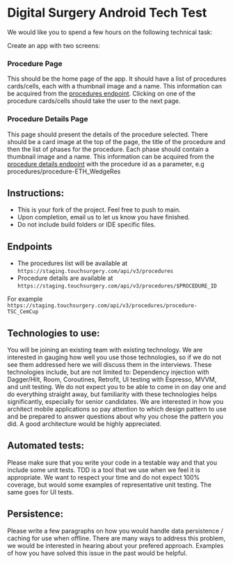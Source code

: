 # Digital Surgery Android Tech Test

We would like you to spend a few hours on the following technical task:

Create an app with two screens:

### Procedure Page
This should be the home page of the app. It should have a list of procedures cards/cells, each with a thumbnail image and a name. This information can be acquired from the [procedures endpoint](#Endpoints). Clicking on one of the procedure cards/cells should take the user to the next page.

### Procedure Details Page
This page should present the details of the procedure selected. There should be a card image at the top of the page, the title of the procedure and then the list of phases for the procedure. Each phase should contain a thumbnail image and a name. This information can be acquired from the [procedure details endpoint](#Endpoints) with the procedure id as a parameter, e.g procedures/procedure-ETH_WedgeRes

## Instructions:
- This is your fork of the project. Feel free to push to main.
- Upon completion, email us to let us know you have finished.
- Do not include build folders or IDE specific files.

## Endpoints
- The procedures list will be available at `https://staging.touchsurgery.com/api/v3/procedures` 
- Procedure details are available at `https://staging.touchsurgery.com/api/v3/procedures/$PROCEDURE_ID`

For example `https://staging.touchsurgery.com/api/v3/procedures/procedure-TSC_CemCup`

## Technologies to use:
You will be joining an existing team with existing technology. We are interested in gauging how well you use those technologies, so if we do not see them addressed here we will discuss them in the interviews. These technologies include, but are not limited to: 
Dependency injection with Dagger/Hilt, Room, Coroutines, Retrofit, UI testing with Espresso, MVVM, and unit testing.
We do not expect you to be able to come in on day one and do everything straight away, but familiarity with these technologies helps significantly, especially for senior candidates.
We are interested in how you architect mobile applications so pay attention to which design pattern to use and be prepared to answer questions about why you chose the pattern you did.
A good architecture would be highly appreciated.

## Automated tests:
Please make sure that you write your code in a testable way and that you include some unit tests. TDD is a tool that we use when we feel it is appropriate. We want to respect your time and do not expect 100% coverage, but would some examples of representative unit testing. The same goes for UI tests.

## Persistence:
Please write a few paragraphs on how you would handle data persistence / caching for use when offline. There are many ways to address this problem, we would be interested in hearing about your prefered approach. Examples of how you have solved this issue in the past would be helpful.
